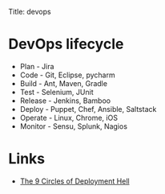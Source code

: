 Title: devops

# DevOps lifecycle

- Plan - Jira
- Code - Git, Eclipse, pycharm
- Build - Ant, Maven, Gradle
- Test - Selenium, JUnit
- Release - Jenkins, Bamboo
- Deploy - Puppet, Chef, Ansible, Saltstack
- Operate - Linux, Chrome, iOS
- Monitor - Sensu, Splunk, Nagios

# Links

- [The 9 Circles of Deployment Hell](https://medium.com/@mli/the-9-circles-of-deployment-hell-ebb8a5fd084)
